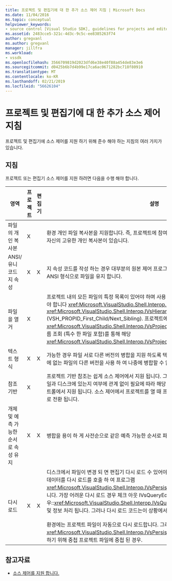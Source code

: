 ```yaml
---
title: 프로젝트 및 편집기에 대 한 추가 소스 제어 지침 | Microsoft Docs
ms.date: 11/04/2016
ms.topic: conceptual
helpviewer_keywords:
- source control [Visual Studio SDK], guidelines for projects and editors
ms.assetid: 2483cce5-321c-4d3c-9c5c-ee8385263f74
author: gregvanl
ms.author: gregvanl
manager: jillfra
ms.workload:
- vssdk
ms.openlocfilehash: 3566709819d2023dfd6e38e40f88a454de83e3e6
ms.sourcegitcommit: d0425b6b7d4b99e17ca6ac0671282bc718f80910
ms.translationtype: MT
ms.contentlocale: ko-KR
ms.lasthandoff: 02/21/2019
ms.locfileid: "56626104"
---
```

# <a name="additional-source-control-guidelines-for-projects-and-editors"></a>프로젝트 및 편집기에 대 한 추가 소스 제어 지침
프로젝트 및 편집기에 소스 제어를 지원 하기 위해 준수 해야 하는 지침의 여러 가지가 있습니다.

## <a name="guidelines"></a>지침
 프로젝트 또는 편집기 소스 제어를 지원 하려면 다음을 수행 해야 합니다.

|영역|프로젝트|편집기|설명|
|----------|-------------|------------|-------------|
|파일의 개인 복사본|X||환경 개인 파일 복사본을 지원합니다. 즉, 프로젝트에 참여 하는 각 사용자에 해당 프로젝트에서 파일을 자신의 고유한 개인 복사본이 있습니다.|
|ANSI/유니코드 지 속성|X|X|지 속성 코드를 작성 하는 경우 대부분의 원본 제어 프로그램에서 유니코드를 현재 지원 하지 않으므로 ANSI 형식으로 파일을 유지 합니다.|
|파일을 열거|X||프로젝트 내의 모든 파일의 특정 목록이 있어야 하며 사용 하 여 파일 목록을 열거 하는 일을 할 수 있어야 합니다 <xref:Microsoft.VisualStudio.Shell.Interop.IVsSccProject2> 또는 <xref:Microsoft.VisualStudio.Shell.Interop.IVsHierarchy.GetProperty%2A> (VSH_PROPID_First_Child/Next_Sibling). 프로젝트에서 항목 이름을 노출 해야 해당 <xref:Microsoft.VisualStudio.Shell.Interop.IVsProject.GetMkDocument%2A> 구현 및 지원을 이름 조회 (특수 한 파일 포함)를 통해 해당 <xref:Microsoft.VisualStudio.Shell.Interop.IVsProject.IsDocumentInProject%2A> 구현 합니다.|
|텍스트 형식|X|X|가능한 경우 파일 서로 다른 버전의 병합을 지원 하도록 텍스트 형식 이어야 합니다. 파일이 텍스트 형식에 없는 파일의 다른 버전을 사용 하 여 나중에 병합할 수 없습니다. 원하는 텍스트 형식은 XML입니다.|
|참조 기반|X||프로젝트 기반 참조는 쉽게 소스 제어에서 지원 됩니다. 그러나 디렉터리 기반 프로젝트와 프로젝트 파일과 디스크에 있는지 여부에 관계 없이 필요에 따라 해당 파일의 목록을 생성할 수 있습니다도 소스 컨트롤에서 지원 됩니다. 소스 제어에서 프로젝트를 열 때 프로젝트 파일의 모든 파일 하기 전에 먼저 상태로 전환 됩니다.|
|개체 및 예측 가능한 순서로 속성 유지|X|X|병합을 용이 하 게 사전순으로 같은 예측 가능한 순서로 파일을 유지 합니다.|
|다시 로드|X|X|디스크에서 파일이 변경 되 면 편집기 다시 로드 수 있어야 합니다. 소스 제어에 참가 하는 경우 환경은 데이터를 다시 로드를 호출 하 여 프로그램 <xref:Microsoft.VisualStudio.Shell.Interop.IVsPersistDocData2.ReloadDocData%2A> 구현 합니다. 가장 어려운 다시 로드 경우 체크 아웃 IVsQueryEditQuerySave를 호출 하는 동안 발생 한 경우::<xref:Microsoft.VisualStudio.Shell.Interop.IVsQueryEditQuerySave2.QueryEditFiles%2A> 및 정보 처리 됩니다. 그러나 다시 로드 코드는이 상황에서 실행 되도록 있어야 합니다.<br /><br /> 환경에는 프로젝트 파일이 자동으로 다시 로드합니다. 그러나 프로젝트를 구현 해야 합니다 <xref:Microsoft.VisualStudio.Shell.Interop.IVsPersistHierarchyItem2> 계층을 다시 로드를 지원 하기 위해 중첩 프로젝트 파일에 중첩 된 경우.|

## <a name="see-also"></a>참고자료
- [소스 제어를 지원 합니다.](../../extensibility/internals/supporting-source-control.md)